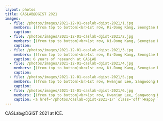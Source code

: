 ```yaml
---
layout: photos
title: CASLAB@DGIST 2021
images:
  - file: /photos/images/2021-12-01-caslab-dgist-2021/1.jpg
    members: [(from top to bottom)<br>1st row, Ki-Dong Kang, Seongtae Bang, Sangwoong Kim, Jungbo Kim, Minho Kim, Hwanjun Lee, <br>2nd row, Seulki Kim, Hyosang Kim, Seungkyu Lee, Minwoo Jang, Heesoo Kim, Seunghak Lee, Daehoon Kim, <br>3rd row, Kyeonghyeon Ryu, Jongmin Shin, Seonggyu Han, Gyeongseo Park, Hyungwon Park, Yeji Jung, Minhyeok Ahn]
    caption: 
  - file: /photos/images/2021-12-01-caslab-dgist-2021/2.jpg
    members: [(from top to bottom)<br>1st row, Ki-Dong Kang, Seongtae Bang, Sangwoong Kim, Jungbo Kim, Minho Kim, Hwanjun Lee, <br>2nd row, Seulki Kim, Hyosang Kim, Seungkyu Lee, Minwoo Jang, Heesoo Kim, Seunghak Lee, Daehoon Kim, <br>3rd row, Kyeonghyeon Ryu, Jongmin Shin, Seonggyu Han, Gyeongseo Park, Hyungwon Park, Yeji Jung, Minhyeok Ahn]
    caption: 
  - file: /photos/images/2021-12-01-caslab-dgist-2021/3.jpg
    members: [(from top to bottom)<br>1st row, Ki-Dong Kang, Seongtae Bang, Sangwoong Kim, Jungbo Kim, Minho Kim, Hwanjun Lee, <br>2nd row, Seulki Kim, Hyosang Kim, Seungkyu Lee, Minwoo Jang, Heesoo Kim, Seunghak Lee, Daehoon Kim, <br>3rd row, Kyeonghyeon Ryu, Jongmin Shin, Seonggyu Han, Gyeongseo Park, Hyungwon Park, Yeji Jung, Minhyeok Ahn]
    caption: 6 years of research at CASLAB
  - file: /photos/images/2021-12-01-caslab-dgist-2021/4.jpg
    members: [(from top to bottom)<br>1st row, Ki-Dong Kang, Seongtae Bang, Sangwoong Kim, Jungbo Kim, Minho Kim, Hwanjun Lee, <br>2nd row, Seulki Kim, Hyosang Kim, Seungkyu Lee, Minwoo Jang, Heesoo Kim, Seunghak Lee, Daehoon Kim, <br>3rd row, Kyeonghyeon Ryu, Jongmin Shin, Seonggyu Han, Gyeongseo Park, Hyungwon Park, Yeji Jung, Minhyeok Ahn]
    caption: 
  - file: /photos/images/2021-12-01-caslab-dgist-2021/5.jpg
    members: [(from top to bottom)<br>1st row, Hwanjun Lee, Sangwoong Kim, Seongtae Bang, Ki-Dong Kang, Minho Kim, Minhyeok Ahn, Minwoo Jang, Daehoon Kim, <br>2nd row, Kyeonghyeon Ryu, Jungbo Kim, Gyeongseo Park, Jongmin Shin, Seulki Kim, Seungkyu Lee, <br>3rd row, Seonggyu Han, Seunghak Lee, Yeji Jung, Hyungwon Park, <br>4th row, Hyosang Kim, Heesoo Kim]
    caption: 
  - file: /photos/images/2021-12-01-caslab-dgist-2021/6.jpg
    members: [(from top to bottom)<br>1st row, Hwanjun Lee, Sangwoong Kim, Seongtae Bang, Ki-Dong Kang, Minho Kim, Minhyeok Ahn, Minwoo Jang, Daehoon Kim, <br>2nd row, Kyeonghyeon Ryu, Jungbo Kim, Gyeongseo Park, Jongmin Shin, Seulki Kim, Seungkyu Lee, <br>3rd row, Seonggyu Han, Seunghak Lee, Yeji Jung, Hyungwon Park, <br>4th row, Hyosang Kim, Heesoo Kim]
    caption: <a href='/photos/caslab-dgist-2021-1/' class='off'>Happy lab life</a>
---
```


CASLab@DGIST 2021 at ICE.